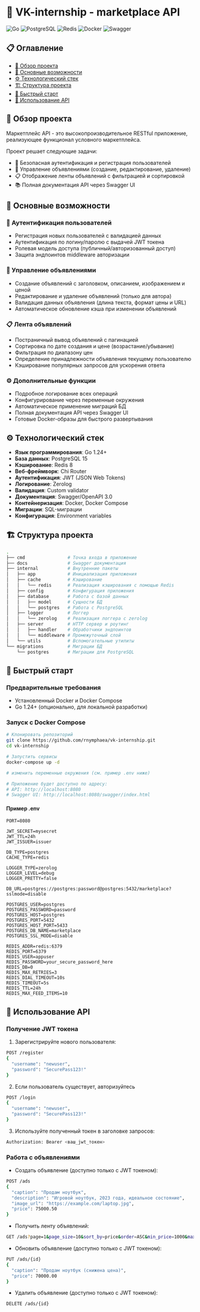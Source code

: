# 🛒 VK-internship - marketplace API

![Go](https://img.shields.io/badge/Go-1.24+-00ADD8?logo=go)
![PostgreSQL](https://img.shields.io/badge/PostgreSQL-16+-336791?logo=postgresql)
![Redis](https://img.shields.io/badge/Redis-7+-DC382D?logo=redis)
![Docker](https://img.shields.io/badge/Docker-24+-2496ED?logo=docker)
![Swagger](https://img.shields.io/badge/Swagger-3.0-85EA2D?logo=swagger)

## 📋 Оглавление
- [🌟 Обзор проекта](#-обзор-проекта)
- [🚀 Основные возможности](#-основные-возможности)
- [⚙️ Технологический стек](#️-технологический-стек)
- [🏗️ Структура проекта](#️-структура-проекта)
- [🚀 Быстрый старт](#-быстрый-старт)
- [🔧 Использование API](#-использование-api)


## 🌟 Обзор проекта

Маркетплейс API - это высокопроизводительное RESTful приложение, реализующее функционал условного маркетплейса.

Проект решает следующие задачи:
- 🔐 Безопасная аутентификация и регистрация пользователей
- 📢 Управление объявлениями (создание, редактирование, удаление)
- 📋 Отображение ленты объявлений с фильтрацией и сортировкой
- 📚 Полная документация API через Swagger UI

## 🚀 Основные возможности

### 🔐 Аутентификация пользователей
- Регистрация новых пользователей с валидацией данных
- Аутентификация по логину/паролю с выдачей JWT токена
- Ролевая модель доступа (публичный/авторизованный доступ)
- Защита эндпоинтов middleware авторизации

### 📢 Управление объявлениями
- Создание объявлений с заголовком, описанием, изображением и ценой
- Редактирование и удаление объявлений (только для автора)
- Валидация данных объявления (длина текста, формат цены и URL)
- Автоматическое обновление кэша при изменении объявлений

### 📋 Лента объявлений
- Постраничный вывод объявлений с пагинацией
- Сортировка по дате создания и цене (возрастание/убывание)
- Фильтрация по диапазону цен
- Определение принадлежности объявления текущему пользователю
- Кэширование популярных запросов для ускорения ответа

### ⚙️ Дополнительные функции
- Подробное логирование всех операций
- Конфигурирование через переменные окружения
- Автоматическое применение миграций БД
- Полная документация API через Swagger UI
- Готовые Docker-образы для быстрого развертывания

## ⚙️ Технологический стек

- **Язык программирования**: Go 1.24+
- **База данных**: PostgreSQL 15
- **Кэширование**: Redis 8
- **Веб-фреймворк**: Chi Router
- **Аутентификация**: JWT (JSON Web Tokens)
- **Логирование**: Zerolog
- **Валидация**: Custom validator
- **Документация**: Swagger/OpenAPI 3.0
- **Контейнеризация**: Docker, Docker Compose
- **Миграции**: SQL-миграции
- **Конфигурация**: Environment variables

## 🏗️ Структура проекта

```bash
.
├── cmd                # Точка входа в приложение
├── docs               # Swagger документация
├── internal           # Внутренние пакеты
│   ├── app            # Инициализация приложения
│   ├── cache          # Кэширование
│   │   └── redis      # Реализация кэширования с помощью Redis
│   ├── config         # Конфигурация приложения
│   ├── database       # Работа с базой данных
│   │   ├── model      # Сущности БД
│   │   └── postgres   # Работа с PostgreSQL
│   ├── logger         # Логгер
│   │   └── zerolog    # Реализация логгера с zerolog
│   ├── server         # HTTP сервер и роутинг
│   │   ├── handler    # Обработчики эндпоинтов
│   │   └── middleware # Промежуточный слой
│   └── utils          # Вспомогательные утилиты
└── migrations         # Миграции БД
    └── postgres       # Миграции для PostgreSQL
```

## 🚀 Быстрый старт

### Предварительные требования
- Установленный Docker и Docker Compose
- Go 1.24+ (опционально, для локальной разработки)

### Запуск с Docker Compose
```bash
# Клонировать репозиторий
git clone https://github.com/rnymphaea/vk-internship.git
cd vk-internship

# Запустить сервисы
docker-compose up -d

# изменить переменные окружения (см. пример .env ниже)

# Приложение будет доступно по адресу:
# API: http://localhost:8080
# Swagger UI: http://localhost:8080/swagger/index.html
```
#### Пример .env
```
PORT=8080

JWT_SECRET=mysecret
JWT_TTL=24h
JWT_ISSUER=issuer

DB_TYPE=postgres
CACHE_TYPE=redis

LOGGER_TYPE=zerolog
LOGGER_LEVEL=debug
LOGGER_PRETTY=false

DB_URL=postgres://postgres:password@postgres:5432/marketplace?sslmode=disable

POSTGRES_USER=postgres
POSTGRES_PASSWORD=password
POSTGRES_HOST=postgres
POSTGRES_PORT=5432
POSTGRES_HOST_PORT=5433
POSTGRES_DB_NAME=marketplace
POSTGRES_SSL_MODE=disable

REDIS_ADDR=redis:6379
REDIS_PORT=6379
REDIS_USER=appuser
REDIS_PASSWORD=your_secure_password_here
REDIS_DB=0
REDIS_MAX_RETRIES=3
REDIS_DIAL_TIMEOUT=10s
REDIS_TIMEOUT=5s
REDIS_TTL=24h
REDIS_MAX_FEED_ITEMS=10
```
## 🔧 Использование API
### Получение JWT токена
1. Зарегистрируйте нового пользователя:
```bash
POST /register
{
  "username": "newuser",
  "password": "SecurePass123!"
}
```
2. Если пользователь существует, авторизуйтесь
```bash
POST /login
{
  "username": "newuser",
  "password": "SecurePass123!"
}
```
3. Используйте полученный токен в заголовке запросов:
```bash
Authorization: Bearer <ваш_jwt_токен>
```

### Работа с объявлениями
- Создать объявление (доступно только с JWT токеном):
```bash
POST /ads
{
  "caption": "Продам ноутбук",
  "description": "Игровой ноутбук, 2023 года, идеальное состояние",
  "image_url": "https://example.com/laptop.jpg",
  "price": 75000.50
}
```

- Получить ленту объявлений:
```bash
GET /ads?page=1&page_size=10&sort_by=price&order=ASC&min_price=1000&max_price=100000
```

- Обновить объявление (доступно только с JWT токеном):
```bash
PUT /ads/{id}
{
  "caption": "Продам ноутбук (снижена цена)",
  "price": 70000.00
}
```

- Удалить объявление (доступно только с JWT токеном):
```bash
DELETE /ads/{id}
```

